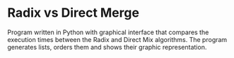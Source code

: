 # Radix vs Direct Merge
Program written in Python with graphical interface that compares the execution times between the Radix and Direct Mix algorithms. The program generates lists, orders them and shows their graphic representation.
